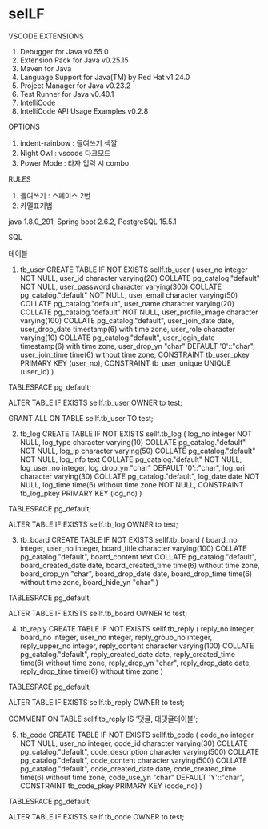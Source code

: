 # selLF


VSCODE EXTENSIONS

1. Debugger for Java v0.55.0
2. Extension Pack for Java v0.25.15
3. Maven for Java
4. Language Support for Java(TM) by Red Hat v1.24.0
5. Project Manager for Java v0.23.2
6. Test Runner for Java v0.40.1
7. IntelliCode
8. IntelliCode API Usage Examples v0.2.8

OPTIONS
1. indent-rainbow : 들여쓰기 색깔
2. Night Owl : vscode 다크모드
3. Power Mode : 타자 입력 시 combo

RULES
1. 들여쓰기 : 스페이스 2번
2. 카멜표기법

java 1.8.0_291, Spring boot 2.6.2, PostgreSQL 15.5.1




SQL

테이블
1. tb_user
CREATE TABLE IF NOT EXISTS sellf.tb_user
(
    user_no integer NOT NULL,
    user_id character varying(20) COLLATE pg_catalog."default" NOT NULL,
    user_password character varying(300) COLLATE pg_catalog."default" NOT NULL,
    user_email character varying(50) COLLATE pg_catalog."default",
    user_name character varying(20) COLLATE pg_catalog."default" NOT NULL,
    user_profile_image character varying(100) COLLATE pg_catalog."default",
    user_join_date date,
    user_drop_date timestamp(6) with time zone,
    user_role character varying(10) COLLATE pg_catalog."default",
    user_login_date timestamp(6) with time zone,
    user_drop_yn "char" DEFAULT '0'::"char",
    user_join_time time(6) without time zone,
    CONSTRAINT tb_user_pkey PRIMARY KEY (user_no),
    CONSTRAINT tb_user_unique UNIQUE (user_id)
)

TABLESPACE pg_default;

ALTER TABLE IF EXISTS sellf.tb_user
    OWNER to test;

GRANT ALL ON TABLE sellf.tb_user TO test;

2. tb_log
CREATE TABLE IF NOT EXISTS sellf.tb_log
(
    log_no integer NOT NULL,
    log_type character varying(10) COLLATE pg_catalog."default" NOT NULL,
    log_ip character varying(50) COLLATE pg_catalog."default" NOT NULL,
    log_info text COLLATE pg_catalog."default" NOT NULL,
    log_user_no integer,
    log_drop_yn "char" DEFAULT '0'::"char",
    log_uri character varying(30) COLLATE pg_catalog."default",
    log_date date NOT NULL,
    log_time time(6) without time zone NOT NULL,
    CONSTRAINT tb_log_pkey PRIMARY KEY (log_no)
)

TABLESPACE pg_default;

ALTER TABLE IF EXISTS sellf.tb_log
    OWNER to test;

3. tb_board
CREATE TABLE IF NOT EXISTS sellf.tb_board
(
    board_no integer,
    user_no integer,
    board_title character varying(100) COLLATE pg_catalog."default",
    board_content text COLLATE pg_catalog."default",
    board_created_date date,
    board_created_time time(6) without time zone,
    board_drop_yn "char",
    board_drop_date date,
    board_drop_time time(6) without time zone,
    board_hide_yn "char"
)

TABLESPACE pg_default;

ALTER TABLE IF EXISTS sellf.tb_board
    OWNER to test;

4. tb_reply
CREATE TABLE IF NOT EXISTS sellf.tb_reply
(
    reply_no integer,
    board_no integer,
    user_no integer,
    reply_group_no integer,
    reply_upper_no integer,
    reply_content character varying(100) COLLATE pg_catalog."default",
    reply_created_date date,
    reply_created_time time(6) without time zone,
    reply_drop_yn "char",
    reply_drop_date date,
    reply_drop_time time(6) without time zone
)

TABLESPACE pg_default;

ALTER TABLE IF EXISTS sellf.tb_reply
    OWNER to test;

COMMENT ON TABLE sellf.tb_reply
    IS '댓글, 대댓글테이블';


5. tb_code
CREATE TABLE IF NOT EXISTS sellf.tb_code
(
    code_no integer NOT NULL,
    user_no integer,
    code_id character varying(30) COLLATE pg_catalog."default",
    code_description character varying(500) COLLATE pg_catalog."default",
    code_content character varying(500) COLLATE pg_catalog."default",
    code_created_date date,
    code_created_time time(6) without time zone,
    code_use_yn "char" DEFAULT 'Y'::"char",
    CONSTRAINT tb_code_pkey PRIMARY KEY (code_no)
)

TABLESPACE pg_default;

ALTER TABLE IF EXISTS sellf.tb_code
    OWNER to test;